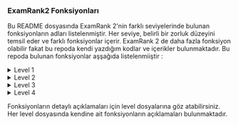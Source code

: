 ### ExamRank2 Fonksiyonları

Bu README dosyasında ExamRank 2'nin farklı seviyelerinde bulunan fonksiyonların adları listelenmiştir. Her seviye, belirli bir zorluk düzeyini temsil eder ve farklı fonksiyonlar içerir. ExamRank 2 de daha fazla fonksiyon olabilir fakat bu repoda 
kendi yazdığım kodlar ve içerikler bulunmaktadır. Bu repoda bulunan fonksiyonlar aşşağıda listelenmiiştir :

<details>
<summary>Level 1</summary>

- **first_word**
- **fizzbuzz**
- **ft_putstr**
- **ft_strcpy**
- **ft_strlen**
- **ft_swap**
- **repeat_alpha**
- **rev_print**
- **rot_13**
- **rotone**
- **search_and_replace**
- **ulstr**

</details>

<details>
<summary>Level 2</summary>

- **alpha_mirror**
- **camel_to_snake**
- **do_op**
- **ft_atoi**
- **ft_strcmp**
- **ft_strcspn**
- **ft_strdup**
- **ft_strrev**
- **inter**
- **is_power_of_2**
- **last_word**
- **max**
- **print_bits**
- **reverse_bits**
- **snake_to_camel**
- **swap_bits**
- **union**
- **wdmatch**

</details>

<details>
<summary>Level 3</summary>

- **add_prime_sum**
- **epur_str**
- **expand_str**
- **ft_atoi_base**
- **ft_list_size**
- **hidenp**
- **lcm**
- **paramsum**
- **pgcd**
- **print_hex**
- **rstr_capitalizer**
- **str_capitalizer**
- **tab_mult**

</details>

<details>
<summary>Level 4</summary>

- **fprime**
- **ft_list_foreach**
- **ft_split**
- **rev_wstr**
- **rostring**
- **sort_int_tab**

</details>

Fonksiyonların detaylı açıklamaları için level dosyalarına göz atabilirsiniz. Her level dosyasında kendine ait fonksiyonların açıklamaları bulunmaktadır.
